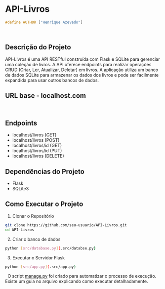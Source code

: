 # API-Livros

```cpp
#define AUTHOR ["Henrique Azevedo"]
```
&nbsp;

## Descrição do Projeto
API-Livros é uma API RESTful construída com Flask e SQLite para gerenciar uma coleção de livros. A API oferece endpoints para realizar operações CRUD (Criar, Ler, Atualizar, Deletar) em livros. A aplicação utiliza um banco de dados SQLite para armazenar os dados dos livros e pode ser facilmente expandida para usar outros bancos de dados.
&nbsp;

## URL base - localhost.com
&nbsp;

## Endpoints
- localhost/livros (GET)
- localhost/livros (POST)
- localhost/livros/id (GET)
- localhost/livros/id (PUT)
- localhost/livros (DELETE)
&nbsp;

## Dependências do Projeto
- Flask
- SQLite3
&nbsp;

## Como Executar o Projeto
1. Clonar o Repositório
```bash
git clone https://github.com/seu-usuario/API-Livros.git
cd API-Livros
```

2. Criar o banco de dados
```bash
python [src/database.py](.src/databse.py)
```

3. Executar o Servidor Flask
```bash
python [src/app.py](.src/app.py)
```
&nbsp;
O script [manage.py](manage.py) foi criado para automatizar o processo de execução. Existe um guia no arquivo explicando como executar detalhadamente.
